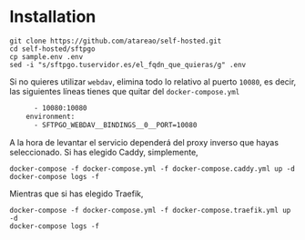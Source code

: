 # Installation

```
git clone https://github.com/atareao/self-hosted.git
cd self-hosted/sftpgo
cp sample.env .env
sed -i "s/sftpgo.tuservidor.es/el_fqdn_que_quieras/g" .env
```

Si no quieres utilizar `webdav`, elimina todo lo relativo al puerto `10080`, es decir, las siguientes líneas tienes que quitar del `docker-compose.yml`

```bash
      - 10080:10080
    environment:
      - SFTPGO_WEBDAV__BINDINGS__0__PORT=10080
```


A la hora de levantar el servicio dependerá del proxy inverso que hayas seleccionado. Si has elegido Caddy, simplemente,

```
docker-compose -f docker-compose.yml -f docker-compose.caddy.yml up -d
docker-compose logs -f
```

Mientras que si has elegido Traefik,

```
docker-compose -f docker-compose.yml -f docker-compose.traefik.yml up -d
docker-compose logs -f
```
